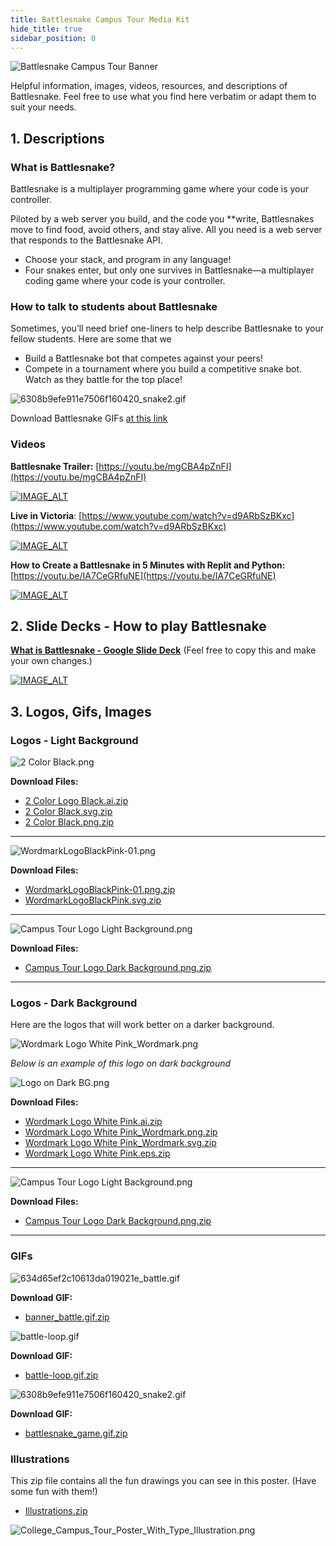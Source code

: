 ```yaml
---
title: Battlesnake Campus Tour Media Kit
hide_title: true
sidebar_position: 0
---
```

![Battlesnake Campus Tour Banner](/img/media/campus_tour_banner.png)

Helpful information, images, videos, resources, and descriptions of Battlesnake. Feel free to use what you find here verbatim or adapt them to suit your needs. 

## 1. Descriptions

### What is Battlesnake?

Battlesnake is a multiplayer programming game where your code is your controller. 

Piloted by a web server you build, and the code you **write, Battlesnakes move to find food, avoid others, and stay alive. All you need is a web server that responds to the Battlesnake API.

- Choose your stack, and program in any language!
- Four snakes enter, but only one survives in Battlesnake—a multiplayer coding game where your code is your controller.

### How to talk to students about Battlesnake

Sometimes, you’ll need brief one-liners to help describe Battlesnake to your fellow students. Here are some that we  

- Build a Battlesnake bot that competes against your peers!
- Compete in a tournament where you build a competitive snake bot. Watch as they battle for the top place!

![6308b9efe911e7506f160420_snake2.gif](/img/media/6308b9efe911e7506f160420_snake2.gif)

Download Battlesnake GIFs [at this link](/img/media/battlesnake_game.gif.zip)

### Videos
**Battlesnake Trailer:** [https://youtu.be/mgCBA4pZnFI](https://youtu.be/mgCBA4pZnFI)

[![IMAGE_ALT](https://img.youtube.com/vi/mgCBA4pZnFI/0.jpg)](https://www.youtube.com/watch?v=mgCBA4pZnFI)

**Live in Victoria**: [https://www.youtube.com/watch?v=d9ARbSzBKxc](https://www.youtube.com/watch?v=d9ARbSzBKxc) 

[![IMAGE_ALT](https://img.youtube.com/vi/d9ARbSzBKxc/0.jpg)](https://www.youtube.com/watch?v=d9ARbSzBKxc)


**How to Create a Battlesnake in 5 Minutes with Replit and Python:** [https://youtu.be/IA7CeGRfuNE](https://youtu.be/IA7CeGRfuNE)

[![IMAGE_ALT](https://img.youtube.com/vi/IA7CeGRfuNE/0.jpg)](https://www.youtube.com/watch?v=IA7CeGRfuNE)


## 2. Slide Decks - How to play Battlesnake 

**[What is Battlesnake - Google Slide Deck](https://docs.google.com/presentation/d/1geIQYiGF2R8IAWWNoq91WGAgNUTE6FNzGMWj7vmYcvQ/edit?usp=sharing)** (Feel free to copy this and make your own changes.)


[![IMAGE_ALT](/img/media/campus_tour_slides.png)](https://docs.google.com/presentation/d/1geIQYiGF2R8IAWWNoq91WGAgNUTE6FNzGMWj7vmYcvQ/edit?usp=sharing)



## 3. Logos, Gifs, Images

### Logos - Light Background

![2 Color Black.png](/img/media/2_Color_Black.png)

**Download Files:**
- [2 Color Logo Black.ai.zip](/img/media/2_Color_Logo_Black.ai.zip)
- [2 Color Black.svg.zip](/img/media/2_Color_Black.svg.zip)
- [2 Color Black.png.zip](/img/media/2_Color_Black.png.zip)



---

![WordmarkLogoBlackPink-01.png](/img/media/WordmarkLogoBlackPink-01.png)

**Download Files:**
- [WordmarkLogoBlackPink-01.png.zip](/img/media/WordmarkLogoBlackPink-01.png.zip)
- [WordmarkLogoBlackPink.svg.zip](/img/media/WordmarkLogoBlackPink.svg.zip)

---

![Campus Tour Logo Light Background.png](/img/media/Campus_Tour_Logo_Light_Background.png)

**Download Files:**
- [Campus Tour Logo Dark Background.png.zip](/img/media/Campus_Tour_Logo_Dark_Background.png.zip)

--- 

### Logos - Dark Background

Here are the logos that will work better on a darker background.

![Wordmark Logo White Pink_Wordmark.png](/img/media/Wordmark_Logo_White_Pink_Wordmark.png)

*Below is an example of this logo on dark background*

![Logo on Dark BG.png](/img/media/Logo_on_Dark_BG.png)

**Download Files:**
- [Wordmark Logo White Pink.ai.zip](/img/media/Wordmark_Logo_White_Pink.ai.zip)
- [Wordmark Logo White Pink_Wordmark.png.zip](/img/media/Wordmark_Logo_White_Pink_Wordmark.png.zip)
- [Wordmark Logo White Pink_Wordmark.svg.zip](/img/media/Wordmark_Logo_White_Pink_Wordmark.svg.zip)
- [Wordmark Logo White Pink.eps.zip](/img/media/Wordmark_Logo_White_Pink.eps.zip)


---

![Campus Tour Logo Light Background.png](/img/media/Campus_Tour_Logo_Light_Background.png)

**Download Files:**
- [Campus Tour Logo Dark Background.png.zip](/img/media/Campus_Tour_Logo_Dark_Background.png.zip)

--- 

### GIFs

![634d65ef2c10613da019021e_battle.gif](/img/media/634d65ef2c10613da019021e_battle.gif)

**Download GIF:**
- [banner_battle.gif.zip](/img/media/07d9b8ae-640f-4f17-896a-69dbb60b47e6/banner_battle.gif.zip)

![battle-loop.gif](/img/media/battle-loop.gif)

**Download GIF:**
- [battle-loop.gif.zip](/img/media/battle-loop.gif.zip)

![6308b9efe911e7506f160420_snake2.gif](/img/media/6308b9efe911e7506f160420_snake2.gif)

**Download GIF:**
- [battlesnake_game.gif.zip](/img/media/battlesnake_game.gif.zip)

### Illustrations

This zip file contains all the fun drawings you can see in this poster. (Have some fun with them!)
- [Illustrations.zip](/img/media/Illustrations.zip)

![College_Campus_Tour_Poster_With_Type_Illustration.png](/img/media/College_Campus_Tour_Poster_With_Type_Illustration.png)


